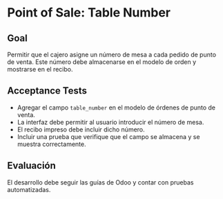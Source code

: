 # Point of Sale: Table Number

## Goal
Permitir que el cajero asigne un número de mesa a cada pedido de punto de venta. Este número debe almacenarse en el modelo de orden y mostrarse en el recibo.

## Acceptance Tests
- Agregar el campo `table_number` en el modelo de órdenes de punto de venta.
- La interfaz debe permitir al usuario introducir el número de mesa.
- El recibo impreso debe incluir dicho número.
- Incluir una prueba que verifique que el campo se almacena y se muestra correctamente.

## Evaluación
El desarrollo debe seguir las guías de Odoo y contar con pruebas automatizadas.
